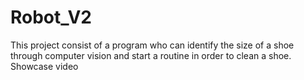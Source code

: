 # Robot_V2
This project consist of a program who can identify the size of a shoe through computer vision and start a routine in order to clean a shoe.
Showcase video
